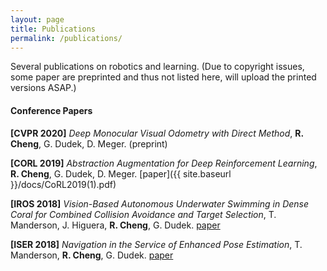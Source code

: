 ```yaml
---
layout: page
title: Publications
permalink: /publications/
---
```


Several publications on robotics and learning. (Due to copyright issues, some paper are preprinted and thus not listed here, will upload the printed versions ASAP.)

#### Conference Papers

**[CVPR 2020]** _Deep Monocular Visual Odometry with Direct Method_, **R. Cheng**, G. Dudek, D. Meger.  (preprint)

**[CORL 2019]** _Abstraction Augmentation for Deep Reinforcement Learning_, **R. Cheng**, G. Dudek, D. Meger.  [paper]({{ site.baseurl }}/docs/CoRL2019(1).pdf)

**[IROS 2018]** _Vision-Based Autonomous Underwater Swimming in Dense Coral for Combined Collision Avoidance and Target Selection_, T. Manderson, J. Higuera, **R. Cheng**, G. Dudek.  [paper](https://ieeexplore.ieee.org/document/8594410)

**[ISER 2018]** _Navigation in the Service of Enhanced Pose Estimation_, T. Manderson, **R. Cheng**, G. Dudek.  [paper](http://www.cim.mcgill.ca/~travism/publication/manderson-2018-iser/)
